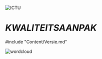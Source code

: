 ![ICTU](/work/Content/Images/ICTU.png "ictu-logo")

# $KWALITEITSAANPAK$

#include "Content/Versie.md"

![wordcloud](/work/Content/Images/word-cloud.png "word-cloud")
